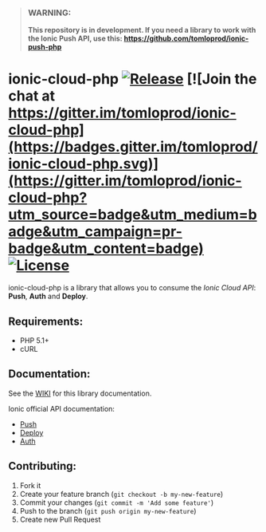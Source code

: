 
> ### WARNING:
> **This repository is in development. If you need a library to work with the Ionic Push API, use this: https://github.com/tomloprod/ionic-push-php**


# ionic-cloud-php [![Release](https://img.shields.io/github/release/tomloprod/ionic-cloud-php.svg)](https://github.com/tomloprod/ionic-cloud-php) [![Join the chat at https://gitter.im/tomloprod/ionic-cloud-php](https://badges.gitter.im/tomloprod/ionic-cloud-php.svg)](https://gitter.im/tomloprod/ionic-cloud-php?utm_source=badge&utm_medium=badge&utm_campaign=pr-badge&utm_content=badge) [![License](https://img.shields.io/github/license/tomloprod/ionic-cloud-php.svg)](http://www.opensource.org/licenses/mit-license.php)

ionic-cloud-php is a library that allows you to consume the *Ionic Cloud API*: **Push**, **Auth** and **Deploy**.

## Requirements:

- PHP 5.1+
- cURL

## Documentation:

See the [WIKI](https://github.com/tomloprod/ionic-cloud-php/wiki) for this library documentation.

Ionic official API documentation:

- [Push](https://docs.ionic.io/api/endpoints/push.html)
- [Deploy](https://docs.ionic.io/api/endpoints/deploy.html)
- [Auth](https://docs.ionic.io/api/endpoints/auth.html)


## Contributing:
1. Fork it
1. Create your feature branch (`git checkout -b my-new-feature`)
1. Commit your changes (`git commit -m 'Add some feature'`)
1. Push to the branch (`git push origin my-new-feature`)
1. Create new Pull Request
